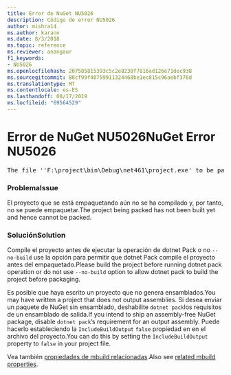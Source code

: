 ```yaml
---
title: Error de NuGet NU5026
description: Código de error NU5026
author: mishra14
ms.author: karann
ms.date: 8/3/2018
ms.topic: reference
ms.reviewer: anangaur
f1_keywords:
- NU5026
ms.openlocfilehash: 207585815393c5c2e8230f7816ad126e71dec938
ms.sourcegitcommit: 80cf99f40759911324468be1ec815c96aebf376d
ms.translationtype: MT
ms.contentlocale: es-ES
ms.lasthandoff: 08/17/2019
ms.locfileid: "69564529"
---
```

# <a name="nuget-error-nu5026"></a><span data-ttu-id="768fe-103">Error de NuGet NU5026</span><span class="sxs-lookup"><span data-stu-id="768fe-103">NuGet Error NU5026</span></span>
<pre>The file ''F:\project\bin\Debug\net461\project.exe' to be packed was not found on disk.</pre>

### <a name="issue"></a><span data-ttu-id="768fe-104">Problema</span><span class="sxs-lookup"><span data-stu-id="768fe-104">Issue</span></span>

<span data-ttu-id="768fe-105">El proyecto que se está empaquetando aún no se ha compilado y, por tanto, no se puede empaquetar.</span><span class="sxs-lookup"><span data-stu-id="768fe-105">The project being packed has not been built yet and hence cannot be packed.</span></span>


### <a name="solution"></a><span data-ttu-id="768fe-106">Solución</span><span class="sxs-lookup"><span data-stu-id="768fe-106">Solution</span></span>

<span data-ttu-id="768fe-107">Compile el proyecto antes de ejecutar la operación de dotnet Pack o no `--no-build` use la opción para permitir que dotnet Pack compile el proyecto antes del empaquetado.</span><span class="sxs-lookup"><span data-stu-id="768fe-107">Please build the project before running dotnet pack operation or do not use `--no-build` option to allow dotnet pack to build the project before packaging.</span></span>

<span data-ttu-id="768fe-108">Es posible que haya escrito un proyecto que no genera ensamblados.</span><span class="sxs-lookup"><span data-stu-id="768fe-108">You may have written a project that does not output assemblies.</span></span> <span data-ttu-id="768fe-109">Si desea enviar un paquete de NuGet sin ensamblado, deshabilite `dotnet pack`los requisitos de un ensamblado de salida.</span><span class="sxs-lookup"><span data-stu-id="768fe-109">If you intend to ship an assembly-free NuGet package, disable `dotnet pack`’s requirement for an output assembly.</span></span> <span data-ttu-id="768fe-110">Puede hacerlo estableciendo la `IncludeBuildOutput` `false` propiedad en en el archivo del proyecto.</span><span class="sxs-lookup"><span data-stu-id="768fe-110">You can do this by setting the `IncludeBuildOutput` property to `false` in your project file.</span></span>

<span data-ttu-id="768fe-111">Vea también [propiedades de mbuild relacionadas](../msbuild-targets.md#output-assemblies).</span><span class="sxs-lookup"><span data-stu-id="768fe-111">Also see [related mbuild properties](../msbuild-targets.md#output-assemblies).</span></span>

